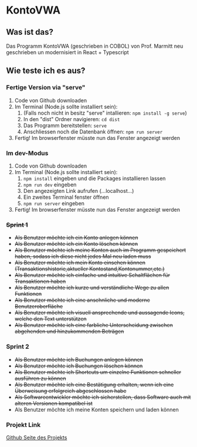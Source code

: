 # KontoVWA

## Was ist das?

Das Programm KontoVWA (geschrieben in COBOL) von Prof. Marmitt neu geschrieben un modernisiert in React + Typescript

## Wie teste ich es aus?

### Fertige Version via "serve"

1. Code von Github downloaden
2. Im Terminal (Node.js sollte installiert sein):
   1. (Falls noch nicht in besitz "serve" intallieren: `npm install -g serve`)
   2. In den "dist" Ordner navigieren: `cd dist`
   3. Das Programm bereitstellen: `serve`
   4. Anschliessen noch die Datenbank öffnen: `npm run server`
3. Fertig! Im browserfenster müsste nun das Fenster angezeigt werden

### Im dev-Modus

1. Code von Github downloaden
2. Im Terminal (Node.js sollte installiert sein):
   1. `npm install` eingeben und die Packages installieren lassen
   2. `npm run dev` eingeben
   3. Den angezeigten Link aufrufen (...localhost...)
   4. Ein zweites Terminal fenster öffnen
   5. `npm run server` eingeben
3. Fertig! Im browserfenster müsste nun das Fenster angezeigt werden

### ~~Sprint 1~~

- ~~Als Benutzer möchte ich ein Konto anlegen können~~
- ~~Als Benutzer möchte ich ein Konto löschen können~~
- ~~Als Benutzer möchte ich meine Konten auch im Programm gespeichert haben, sodass ich diese nicht jedes Mal neu laden muss~~
- ~~Als Benutzer möchte ich mein Konto einsehen können (Transaktionshistorie,aktueller Kontostand,Kontonummer,etc.)~~
- ~~Als Benutzer möchte ich einfache und intuitive Schaltflächen für Transaktionen haben~~
- ~~Als Benutzer möchte ich kurze und verständliche Wege zu allen Funktionen~~
- ~~Als Benutzer möchte ich eine ansehnliche und moderne Benutzeroberfläche~~
- ~~Als Benutzer möchte ich visuell ansprechende und aussagende Icons, welche den Text unterstützen~~
- ~~Als Benutzer möchte ich eine farbliche Unterscheidung zwischen abgehenden und hinzukommenden Beträgen~~

### Sprint 2

- ~~Als Benutzer möchte ich Buchungen anlegen können~~
- ~~Als Benutzer möchte ich Buchungen löschen können~~
- ~~Als Benutzer möchte ich Shortcuts um einzelne Funktionen schneller ausführen zu können~~
- ~~Als Benutzer möchte ich eine Bestätigung erhalten, wenn ich eine Überweisung erfolgreich abgeschlossen habe~~
- ~~Als Softwareentwickler möchte ich sicherstellen, dass Software auch mit alteren Versionen kompatibel ist~~
- Als Benutzer möchte ich meine Konten speichern und laden können

### Projekt Link

[Github Seite des Projekts](https://github.com/Splix123/KontoVWA)
